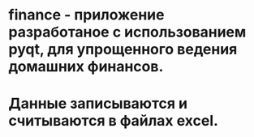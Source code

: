 # finance - приложение разработаное с использованием pyqt, для упрощенного ведения домашних финансов.
# Данные записываются и считываются в файлах excel.
